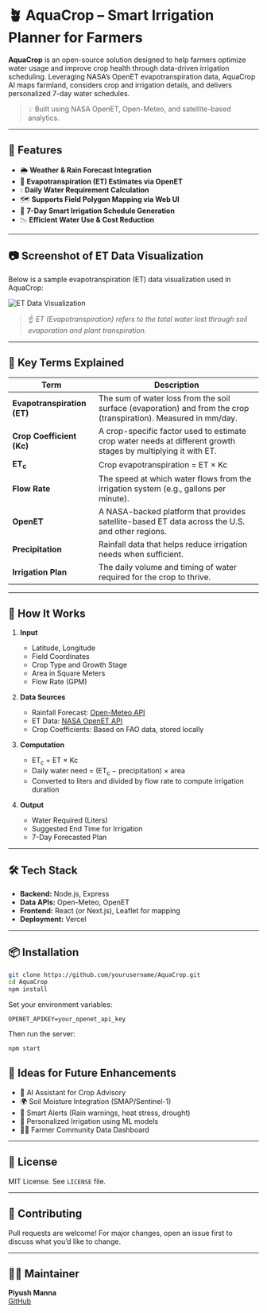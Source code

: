 # 🪴 AquaCrop – Smart Irrigation Planner for Farmers

**AquaCrop** is an open-source solution designed to help farmers optimize water usage and improve crop health through data-driven irrigation scheduling. Leveraging NASA’s OpenET evapotranspiration data, AquaCrop AI maps farmland, considers crop and irrigation details, and delivers personalized 7-day water schedules.

> 💡 Built using NASA OpenET, Open-Meteo, and satellite-based analytics.

---

## 🚀 Features

- 🌦 **Weather & Rain Forecast Integration**
- 🌱 **Evapotranspiration (ET) Estimates via OpenET**
- 💧 **Daily Water Requirement Calculation**
- 🗺 **Supports Field Polygon Mapping via Web UI**
- 📆 **7-Day Smart Irrigation Schedule Generation**
- 📉 **Efficient Water Use & Cost Reduction**

---

## 📷 Screenshot of ET Data Visualization

Below is a sample evapotranspiration (ET) data visualization used in AquaCrop:

![ET Data Visualization]([https://www.nasa.gov/wp-content/uploads/2021/08/et_animation_v3_1042px_opt1.gif)

> ☝️ *ET (Evapotranspiration) refers to the total water lost through soil evaporation and plant transpiration.*

---

## 📖 Key Terms Explained

| Term              | Description |
|------------------|-------------|
| **Evapotranspiration (ET)** | The sum of water loss from the soil surface (evaporation) and from the crop (transpiration). Measured in mm/day. |
| **Crop Coefficient (Kc)** | A crop-specific factor used to estimate crop water needs at different growth stages by multiplying it with ET. |
| **ET<sub>c</sub>**          | Crop evapotranspiration = ET × Kc |
| **Flow Rate**     | The speed at which water flows from the irrigation system (e.g., gallons per minute). |
| **OpenET**        | A NASA-backed platform that provides satellite-based ET data across the U.S. and other regions. |
| **Precipitation** | Rainfall data that helps reduce irrigation needs when sufficient. |
| **Irrigation Plan** | The daily volume and timing of water required for the crop to thrive. |

---

## 🧮 How It Works

1. **Input**
   - Latitude, Longitude
   - Field Coordinates
   - Crop Type and Growth Stage
   - Area in Square Meters
   - Flow Rate (GPM)

2. **Data Sources**
   - Rainfall Forecast: [Open-Meteo API](https://open-meteo.com)
   - ET Data: [NASA OpenET API](https://openetdata.org)
   - Crop Coefficients: Based on FAO data, stored locally

3. **Computation**
   - ET<sub>c</sub> = ET × Kc
   - Daily water need = (ET<sub>c</sub> − precipitation) × area
   - Converted to liters and divided by flow rate to compute irrigation duration

4. **Output**
   - Water Required (Liters)
   - Suggested End Time for Irrigation
   - 7-Day Forecasted Plan

---

## 🛠 Tech Stack

- **Backend:** Node.js, Express
- **Data APIs:** Open-Meteo, OpenET
- **Frontend:** React (or Next.js), Leaflet for mapping
- **Deployment:** Vercel

---

## 📦 Installation

```bash
git clone https://github.com/yourusername/AquaCrop.git
cd AquaCrop
npm install
```

Set your environment variables:

```env
OPENET_APIKEY=your_openet_api_key
```

Then run the server:

```bash
npm start
```


## 🧠 Ideas for Future Enhancements

- 🤖 AI Assistant for Crop Advisory
- 🌍 Soil Moisture Integration (SMAP/Sentinel-1)
- 🔔 Smart Alerts (Rain warnings, heat stress, drought)
- 🧬 Personalized Irrigation using ML models
- 🧑‍🌾 Farmer Community Data Dashboard

---

## 📄 License

MIT License. See `LICENSE` file.

---

## 🤝 Contributing

Pull requests are welcome! For major changes, open an issue first to discuss what you’d like to change.

---

## 👨‍💻 Maintainer

**Piyush Manna**  
[GitHub](https://github.com/w3bpiyush)
